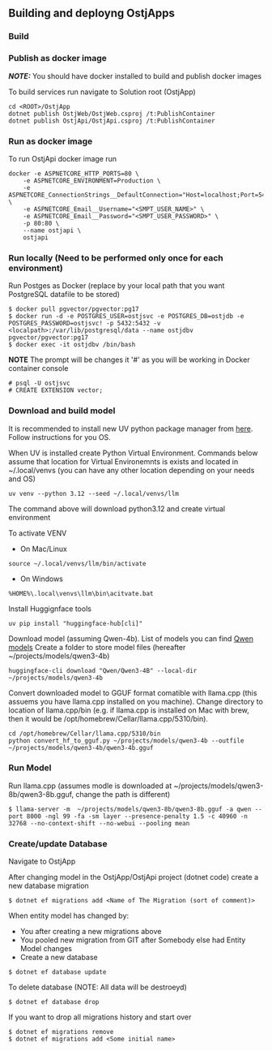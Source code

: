 ## Building and deployng OstjApps

### Build

### Publish as docker image
**_NOTE:_** You should have docker installed to build and publish docker images

To build services run navigate to Solution root (OstjApp)
```
cd <ROOT>/OstjApp
dotnet publish OstjWeb/OstjWeb.csproj /t:PublishContainer
dotnet publish OstjApi/OstjApi.csproj /t:PublishContainer
```

### Run as docker image
To run OstjApi docker image run 
```
docker -e ASPNETCORE_HTTP_PORTS=80 \
    -e ASPNETCORE_ENVIRONMENT=Production \
    -e ASPNETCORE_ConnectionStrings__DefaultConnection="Host=localhost;Port=5432;Database=ostjdb;Username=ostjsvc;Password=ostjsvc!" \
    -e ASPNETCORE_Email__Username="<SMPT_USER_NAME>" \
    -e ASPNETCORE_Email__Password="<SMPT_USER_PASSWORD>" \
    -p 80:80 \
    --name ostjapi \
    ostjapi
```

### Run locally (Need to be performed only once for each environment)
Run Postges as Docker (replace <localpath> by your local path that you want PostgreSQL datafile to be stored)
```
$ docker pull pgvector/pgvector:pg17
$ docker run -d -e POSTGRES_USER=ostjsvc -e POSTGRES_DB=ostjdb -e POSTGRES_PASSWORD=ostjsvc! -p 5432:5432 -v <localpath>:/var/lib/postgresql/data --name ostjdbv pgvector/pgvector:pg17
$ docker exec -it ostjdbv /bin/bash
```
**NOTE** The prompt will be changes it '#' as you will be working in Docker container console
```
# psql -U ostjsvc
# CREATE EXTENSION vector;
```

### Download and build model
It is recommended to install new UV python package manager from [here](https://docs.astral.sh/uv/#highlights). Follow instructions for you OS.

When UV is installed create Python Virtual Environment. Commands below assume that location for Virtual Environemnts is exists and located in ~/.local/venvs (you can have any other location depending on your needs and OS)
```
uv venv --python 3.12 --seed ~/.local/venvs/llm
```
The command above will download python3.12 and create virtual environment

To activate VENV 
- On Mac/Linux
```
source ~/.local/venvs/llm/bin/activate
```
- On Windows
```
%HOME%\.local\venvs\llm\bin\acitvate.bat
```

Install Huggignface tools
```
uv pip install "huggingface-hub[cli]"
```

Download model (assuming Qwen-4b). List of models you can find [Qwen models](https://huggingface.co/collections/Qwen/qwen3-67dd247413f0e2e4f653967f)
Create a folder to store model files (hereafter ~/projects/models/qwen3-4b)
```
huggingface-cli download "Qwen/Qwen3-4B" --local-dir ~/projects/models/qwen3-4b
```

Convert downloaded model to GGUF format comatible with llama.cpp (this assuems you have llama.cpp installed on you machine).
Change directory to location of llama.cpp/bin (e.g. if llama.cpp is installed on Mac with brew, then it would be /opt/homebrew/Cellar/llama.cpp/5310/bin).
```
cd /opt/homebrew/Cellar/llama.cpp/5310/bin
python convert_hf_to_gguf.py ~/projects/models/qwen3-4b --outfile ~/projects/models/qwen3-4b/qwen3-4b.gguf
```


### Run Model
Run llama.cpp (assumes modle is downloaded at ~/projects/models/qwen3-8b/qwen3-8b.gguf, change the path is different)
```
$ llama-server -m  ~/projects/models/qwen3-8b/qwen3-8b.gguf -a qwen --port 8000 -ngl 99 -fa -sm layer --presence-penalty 1.5 -c 40960 -n 32768 --no-context-shift --no-webui --pooling mean
```

### Create/update Database
Navigate to OstjApp

After changing model in the OstjApp/OstjApi project (dotnet code) create a new database migration
```
$ dotnet ef migrations add <Name of The Migration (sort of comment)>
```

When entity model has changed by:
- You after creating a new migrations above
- You pooled new migration from GIT after Somebody else had Entity Model changes
- Create a new database

```
$ dotnet ef database update
```

To delete database (NOTE: All data will be destroeyd)
```
$ dotnet ef database drop
```

If you want to drop all migrations history and start over
```
$ dotnet ef migrations remove
$ dotnet ef migrations add <Some initial name>
```
